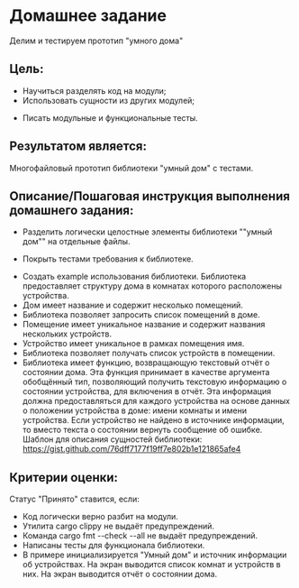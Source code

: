 # Домашнее задание
Делим и тестируем прототип "умного дома"

## Цель:
+ Научиться разделять код на модули; 
+ Использовать сущности из других модулей;
* Писать модульные и функциональные тесты.

## Результатом является:
Многофайловый прототип библиотеки "умный дом" с тестами.

## Описание/Пошаговая инструкция выполнения домашнего задания:

+ Разделить логически целостные элементы библиотеки ""умный дом"" на отдельные файлы.
* Покрыть тестами требования к библиотеке.
+ Создать example использования библиотеки. Библиотека предоставляет структуру дома в комнатах которого расположены устройства.
+ Дом имеет название и содержит несколько помещений.
+ Библиотека позволяет запросить список помещений в доме.
+ Помещение имеет уникальное название и содержит названия нескольких устройств.
+ Устройство имеет уникальное в рамках помещения имя.
+ Библиотека позволяет получать список устройств в помещении.
+ Библиотека имеет функцию, возвращающую текстовый отчёт о состоянии дома. Эта функция принимает в качестве аргумента обобщённый тип, позволяющий получить текстовую информацию о состоянии устройства, для включения в отчёт. Эта информация должна предоставляться для каждого устройства на основе данных о положении устройства в доме: имени комнаты и имени устройства. Если устройство не найдено в источнике информации, то вместо текста о состоянии вернуть сообщение об ошибке. Шаблон для описания сущностей библиотеки: https://gist.github.com/76dff7177f19ff7e802b1e121865afe4

## Критерии оценки:
Статус "Принято" ставится, если:
* Код логически верно разбит на модули.
* Утилита cargo clippy не выдаёт предупреждений.
* Команда cargo fmt --check --all не выдаёт предупреждений.
* Написаны тесты для функционала библиотеки.
* В примере инициализируется "Умный дом" и источник информации об устройствах. На экран выводится список комнат и устройств в них. На экран выводится отчёт о состоянии дома.